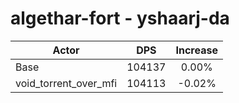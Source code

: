 # algethar-fort - yshaarj-da
| Actor | DPS | Increase |
|---|:---:|:---:|
|Base|104137|0.00%|
|void_torrent_over_mfi|104113|-0.02%|
